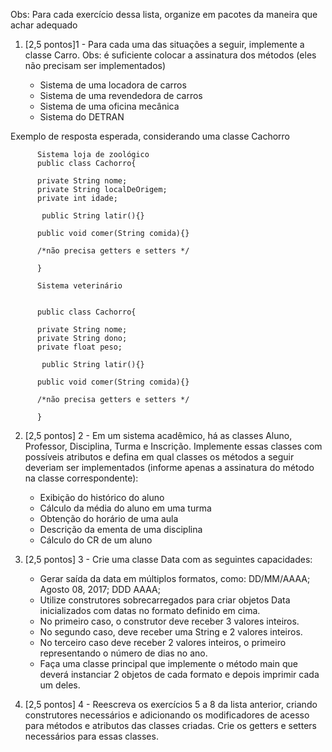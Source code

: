 Obs: Para cada exercício dessa lista, organize em pacotes da maneira que achar adequado


1. [2,5 pontos]1 - Para cada uma das situações a seguir, implemente a classe Carro. Obs: é suficiente colocar a assinatura dos métodos (eles não precisam ser implementados) 

      * Sistema de uma locadora de carros      
      * Sistema de uma revendedora de carros     
      * Sistema de uma oficina mecânica
      * Sistema do DETRAN

Exemplo de resposta esperada, considerando uma classe Cachorro


          Sistema loja de zoológico
          public class Cachorro{

          private String nome;
          private String localDeOrigem;
          private int idade;

           public String latir(){}

          public void comer(String comida){}

          /*não precisa getters e setters */

          }

          Sistema veterinário


          public class Cachorro{

          private String nome;
          private String dono;
          private float peso;

           public String latir(){}

          public void comer(String comida){}

          /*não precisa getters e setters */

          }

2. [2,5 pontos] 2 - Em um sistema acadêmico, há as classes Aluno, Professor, Disciplina, Turma e Inscrição. Implemente essas classes com possíveis atributos e defina em qual classes os métodos a seguir deveriam ser implementados (informe apenas a assinatura do método na classe correspondente):

      * Exibição do histórico do aluno
      * Cálculo da média do aluno em uma turma
      * Obtenção do horário de uma aula
      * Descrição da ementa de uma disciplina
      * Cálculo do CR de um aluno


3. [2,5 pontos] 3 -   Crie uma classe Data com as seguintes capacidades:
      * Gerar saída da data em múltiplos formatos, como: DD/MM/AAAA; Agosto 08, 2017; DDD AAAA;
      * Utilize construtores sobrecarregados para criar objetos Data inicializados com datas no formato definido em cima.
      * No primeiro caso, o construtor deve receber 3 valores inteiros.
      * No segundo caso, deve receber uma String e 2 valores inteiros.
      * No terceiro caso deve receber 2 valores inteiros, o primeiro representando o número de dias no ano.
      * Faça uma classe principal que implemente o método main que deverá instanciar 2 objetos de cada formato e depois imprimir cada um deles.

4. [2,5 pontos] 4 - Reescreva os exercícios 5 a 8 da lista anterior, criando construtores necessários e adicionando os modificadores de acesso para métodos e atributos das classes criadas. Crie os getters e setters necessários para essas classes.




